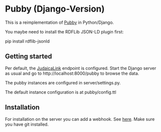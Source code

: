# Pubby (Django-Version)

This is a reimplementation of [Pubby](http://wifo5-03.informatik.uni-mannheim.de/pubby/) in Python/Django.

You maybe need to install the RDFLib JSON-LD plugin first:

pip install rdflib-jsonld

## Getting started

Per default, the [JudaicaLink](http://web.judaicalink.org/) endpoint is configured. Start the Django server as usual and go to http://localhost:8000/pubby to browse the data.

The pubby instances are configured in server/settings.py.

The default instance configuration is at pubby/config.ttl 

## Installation

For installation on the server you can add a webhook. See [here](https://github.com/FlorianRupp/django-webhook-consume.git).
Make sure you have git installed.
